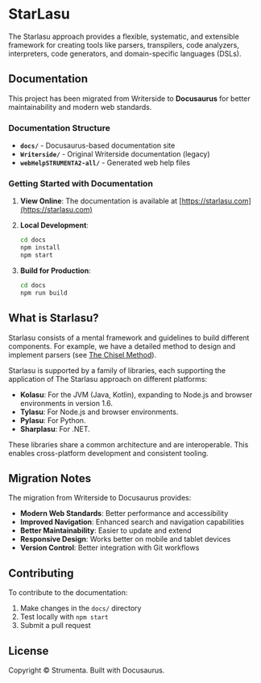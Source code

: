 # StarLasu

The Starlasu approach provides a flexible, systematic, and extensible framework for creating tools like parsers, 
transpilers, code analyzers, interpreters, code generators, and domain-specific languages (DSLs).

## Documentation

This project has been migrated from Writerside to **Docusaurus** for better maintainability and modern web standards.

### Documentation Structure

- **`docs/`** - Docusaurus-based documentation site
- **`Writerside/`** - Original Writerside documentation (legacy)
- **`webHelpSTRUMENTA2-all/`** - Generated web help files

### Getting Started with Documentation

1. **View Online**: The documentation is available at [https://starlasu.com](https://starlasu.com)

2. **Local Development**:
   ```bash
   cd docs
   npm install
   npm start
   ```

3. **Build for Production**:
   ```bash
   cd docs
   npm run build
   ```

## What is Starlasu?

Starlasu consists of a mental framework and guidelines to build different components. For example, we have a detailed
method to design and implement parsers (see [The Chisel Method](docs/docs/chisel-method)).

Starlasu is supported by a family of libraries, each supporting the application of The Starlasu approach on 
different platforms:

- **Kolasu**: For the JVM (Java, Kotlin), expanding to Node.js and browser environments in version 1.6.
- **Tylasu**: For Node.js and browser environments.
- **Pylasu**: For Python.
- **Sharplasu**: For .NET.

These libraries share a common architecture and are interoperable. This enables cross-platform development and 
consistent tooling.

## Migration Notes

The migration from Writerside to Docusaurus provides:

- **Modern Web Standards**: Better performance and accessibility
- **Improved Navigation**: Enhanced search and navigation capabilities
- **Better Maintainability**: Easier to update and extend
- **Responsive Design**: Works better on mobile and tablet devices
- **Version Control**: Better integration with Git workflows

## Contributing

To contribute to the documentation:

1. Make changes in the `docs/` directory
2. Test locally with `npm start`
3. Submit a pull request

## License

Copyright © Strumenta. Built with Docusaurus.
